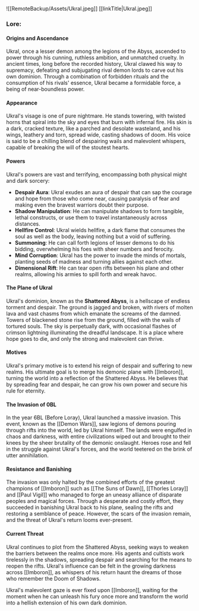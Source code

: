 
![[RemoteBackup/Assets/Ukral.jpeg]] [[linkTitle|Ukral.jpeg]]
### Lore:

#### Origins and Ascendance

Ukral, once a lesser demon among the legions of the Abyss, ascended to power through his cunning, ruthless ambition, and unmatched cruelty. In ancient times, long before the recorded history, Ukral clawed his way to supremacy, defeating and subjugating rival demon lords to carve out his own dominion. Through a combination of forbidden rituals and the consumption of his rivals' essence, Ukral became a formidable force, a being of near-boundless power.

#### Appearance

Ukral's visage is one of pure nightmare. He stands towering, with twisted horns that spiral into the sky and eyes that burn with infernal fire. His skin is a dark, cracked texture, like a parched and desolate wasteland, and his wings, leathery and torn, spread wide, casting shadows of doom. His voice is said to be a chilling blend of despairing wails and malevolent whispers, capable of breaking the will of the stoutest hearts.

#### Powers

Ukral's powers are vast and terrifying, encompassing both physical might and dark sorcery:

- **Despair Aura**: Ukral exudes an aura of despair that can sap the courage and hope from those who come near, causing paralysis of fear and making even the bravest warriors doubt their purpose.
- **Shadow Manipulation**: He can manipulate shadows to form tangible, lethal constructs, or use them to travel instantaneously across distances.
- **Hellfire Control**: Ukral wields hellfire, a dark flame that consumes the soul as well as the body, leaving nothing but a void of suffering.
- **Summoning**: He can call forth legions of lesser demons to do his bidding, overwhelming his foes with sheer numbers and ferocity.
- **Mind Corruption**: Ukral has the power to invade the minds of mortals, planting seeds of madness and turning allies against each other.
- **Dimensional Rift**: He can tear open rifts between his plane and other realms, allowing his armies to spill forth and wreak havoc.

#### The Plane of Ukral

Ukral's dominion, known as the **Shattered Abyss**, is a hellscape of endless torment and despair. The ground is jagged and broken, with rivers of molten lava and vast chasms from which emanate the screams of the damned. Towers of blackened stone rise from the ground, filled with the wails of tortured souls. The sky is perpetually dark, with occasional flashes of crimson lightning illuminating the dreadful landscape. It is a place where hope goes to die, and only the strong and malevolent can thrive.

#### Motives

Ukral's primary motive is to extend his reign of despair and suffering to new realms. His ultimate goal is to merge his demonic plane with [[Imboron]], turning the world into a reflection of the Shattered Abyss. He believes that by spreading fear and despair, he can grow his own power and secure his rule for eternity.

#### The Invasion of 0BL

In the year 6BL (Before Loray), Ukral launched a massive invasion. This event, known as the [[Demon Wars]], saw legions of demons pouring through rifts into the world, led by Ukral himself. The lands were engulfed in chaos and darkness, with entire civilizations wiped out and brought to their knees by the sheer brutality of the demonic onslaught. Heroes rose and fell in the struggle against Ukral's forces, and the world teetered on the brink of utter annihilation.

#### Resistance and Banishing

The invasion was only halted by the combined efforts of the greatest champions of [[Imboron]] such as [[The Suns of Dawn]], [[Thorles Loray]] and [[Paul Vigil]] who managed to forge an uneasy alliance of disparate peoples and magical forces. Through a desperate and costly effort, they succeeded in banishing Ukral back to his plane, sealing the rifts and restoring a semblance of peace. However, the scars of the invasion remain, and the threat of Ukral's return looms ever-present.

#### Current Threat

Ukral continues to plot from the Shattered Abyss, seeking ways to weaken the barriers between the realms once more. His agents and cultists work tirelessly in the shadows, spreading despair and searching for the means to reopen the rifts. Ukral's influence can be felt in the growing darkness across [[Imboron]], as whispers of his return haunt the dreams of those who remember the Doom of Shadows.

Ukral's malevolent gaze is ever fixed upon [[Imboron]], waiting for the moment when he can unleash his fury once more and transform the world into a hellish extension of his own dark dominion.
